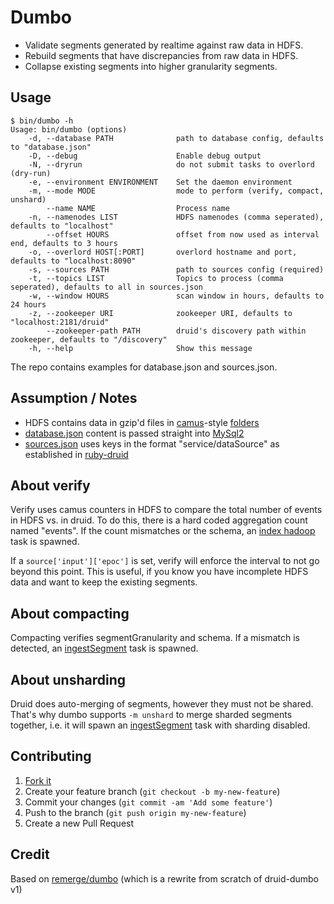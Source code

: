 # Dumbo

* Validate segments generated by realtime against raw data in HDFS.
* Rebuild segments that have discrepancies from raw data in HDFS.
* Collapse existing segments into higher granularity segments.

## Usage

```
$ bin/dumbo -h
Usage: bin/dumbo (options)
    -d, --database PATH              path to database config, defaults to "database.json"
    -D, --debug                      Enable debug output
    -N, --dryrun                     do not submit tasks to overlord (dry-run)
    -e, --environment ENVIRONMENT    Set the daemon environment
    -m, --mode MODE                  mode to perform (verify, compact, unshard)
        --name NAME                  Process name
    -n, --namenodes LIST             HDFS namenodes (comma seperated), defaults to "localhost"
        --offset HOURS               offset from now used as interval end, defaults to 3 hours
    -o, --overlord HOST[:PORT]       overlord hostname and port, defaults to "localhost:8090"
    -s, --sources PATH               path to sources config (required)
    -t, --topics LIST                Topics to process (comma seperated), defaults to all in sources.json
    -w, --window HOURS               scan window in hours, defaults to 24 hours
    -z, --zookeeper URI              zookeeper URI, defaults to "localhost:2181/druid"
        --zookeeper-path PATH        druid's discovery path within zookeeper, defaults to "/discovery"
    -h, --help                       Show this message
```

The repo contains examples for database.json and sources.json.

## Assumption / Notes

* HDFS contains data in gzip'd files in [camus](https://github.com/liquidm/camus)-style [folders](https://github.com/liquidm/druid-dumbo/blob/master/lib/dumbo/firehose/hdfs.rb#L65)
* [database.json](https://github.com/liquidm/druid-dumbo/blob/master/database.json.example) content is passed straight into [MySql2](http://api.rubyonrails.org/classes/ActiveRecord/ConnectionAdapters/MysqlAdapter.html)
* [sources.json](https://github.com/liquidm/druid-dumbo/blob/master/sources.json.example) uses keys in the format "service/dataSource" as established in [ruby-druid](https://github.com/ruby-druid/ruby-druid)

## About verify

Verify uses camus counters in HDFS to compare the total number of events in HDFS vs. in druid. To do this, there is a hard coded aggregation count named "events". If the count mismatches or the schema, an [index hadoop](http://druid.io/docs/latest/Tasks.html#index-hadoop-task) task is spawned.

If a ```source['input']['epoc']``` is set, verify will enforce the interval to not go beyond this point. This is useful, if you know you have incomplete HDFS data and want to keep the existing segments.

## About compacting

Compacting verifies segmentGranularity and schema. If a mismatch is detected, an [ingestSegment](http://druid.io/docs/latest/Firehose.html#ingestsegmentfirehose) task is spawned.

## About unsharding

Druid does auto-merging of segments, however they must not be shared. That's why dumbo supports ```-m unshard``` to merge sharded segments together, i.e. it will spawn an [ingestSegment](http://druid.io/docs/latest/Firehose.html#ingestsegmentfirehose) task with sharding disabled.

## Contributing

1. [Fork it](https://github.com/liquidm/druid-dumbo/fork)
2. Create your feature branch (`git checkout -b my-new-feature`)
3. Commit your changes (`git commit -am 'Add some feature'`)
4. Push to the branch (`git push origin my-new-feature`)
5. Create a new Pull Request

## Credit

Based on [remerge/dumbo](https://github.com/remerge/dumbo) (which is a rewrite from scratch of druid-dumbo v1)
